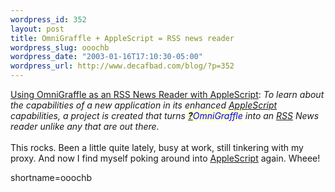 ```yaml
--- 
wordpress_id: 352
layout: post
title: OmniGraffle + AppleScript = RSS news reader
wordpress_slug: ooochb
wordpress_date: "2003-01-16T17:10:30-05:00"
wordpress_url: http://www.decafbad.com/blog/?p=352
---
```

<a href="http://www.blankreb.com/studioarticles.php?ID=9" target="_top">Using OmniGraffle as an RSS News Reader with AppleScript</a>: <i>To learn about the capabilities of a new application in its enhanced <a href="http://www.decafbad.com/twiki/bin/view/Main/AppleScript">AppleScript</a> capabilities, a project is created that turns <span style='background : #FFFFCE;'><a href="http://www.decafbad.com/twiki/bin/edit/Main/OmniGraffle?topicparent=Main.FilterData"><b>?</b></a><font color="#0000FF">OmniGraffle</font></span> into an <a href="http://www.decafbad.com/twiki/bin/view/Main/RSS">RSS</a> News reader unlike any that are out there.</i>
<br /><br />
This rocks.  Been a little quite lately, busy at work, still tinkering with my proxy.  And now I find myself poking around into <a href="http://www.decafbad.com/twiki/bin/view/Main/AppleScript">AppleScript</a> again.  Wheee!
<!--more-->
shortname=ooochb

